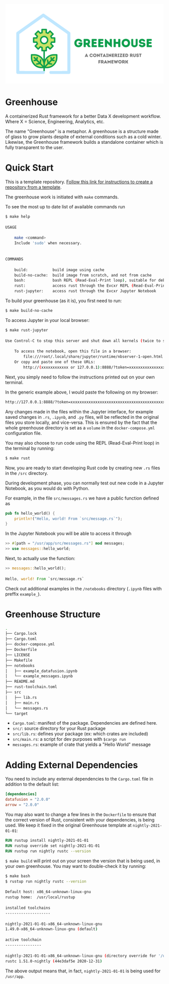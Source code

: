 ![](/images/Greenhouse_github_card.png)

# Greenhouse

A containerized Rust framework for a better Data X development workflow. Where X = Science, Engineering, Analytics, etc.

The name "Greenhouse" is a metaphor. A greenhouse is a structure made of glass to grow plants despite of external conditions such as a cold winter. Likewise, the Greenhouse framework builds a standalone container which is fully transparent to the user.


# Quick Start

This is a template repository. [Follow this link for instructions to create a repository from a template](https://docs.github.com/en/github/creating-cloning-and-archiving-repositories/creating-a-repository-from-a-template#creating-a-repository-from-a-template).


The greenhouse work is initiated with `make` commands.


To see the most up to date list of available commands run

```bash
$ make help

USAGE

    make <command>
    Include 'sudo' when necessary.


COMMANDS

    build:           build image using cache
    build-no-cache:  build image from scratch, and not from cache
    bash:            bash REPL (Read-Eval-Print loop), suitable for debugging
    rust:            access rust through the Evcxr REPL (Read-Eval-Print loop)
    rust-jupyter:    access rust through the Evcxr Jupyter Notebook
```


To build your greenhouse (as it is), you first need to run:

```bash
$ make build-no-cache
```


To access Jupyter in your local browser:

```bash
$ make rust-jupyter

Use Control-C to stop this server and shut down all kernels (twice to skip confirmation).
    
    To access the notebook, open this file in a browser:
        file:///root/.local/share/jupyter/runtime/nbserver-1-open.html
    Or copy and paste one of these URLs:
        http://(xxxxxxxxxxxx or 127.0.0.1):8888/?token=xxxxxxxxxxxxxxxxxxxxxxxxxxxxxxxxxxxxxxxxxxxxxxxx
```

Next, you simply need to follow the instructions printed out on your own terminal.

In the generic example above, I would paste the following on my browser:

```bash
http://127.0.0.1:8888/?token=xxxxxxxxxxxxxxxxxxxxxxxxxxxxxxxxxxxxxxxxxxxxxxxx
```

Any changes made in the files within the Jupyter interface, for example saved changes in `.rs`, `.ipynb`, and `.py` files, will be reflected in the original files you store locally, and vice-versa. This is ensured by the fact that the whole greenhouse directory is set as a `volume` in the `docker-compose.yml` configuration file.

You may also choose to run code using the REPL (Read-Eval-Print loop) in the terminal by running:

```bash
$ make rust
```


Now, you are ready to start developing Rust code by creating new `.rs` files in the `/src` directory.


During development phase, you can normally test out new code in a Jupyter Notebook, as you would do with Python.


For example, in the file `src/messages.rs` we have a public function defined as

```rust
pub fn hello_world() {
    println!("Hello, world! From `src/message.rs`");
}
```


In the Jupyter Notebook you will be able to access it through

```rust
>> #[path = "/usr/app/src/messages.rs"] mod messages;
>> use messages::hello_world;
```

Next, to actually use the function:

```rust
>> messages::hello_world();

Hello, world! From `src/message.rs`
```

Check out additional examples in the `/notebooks` directory (`.ipynb` files with preffix `example_`).


# Greenhouse Structure


```bash
.
├── Cargo.lock
├── Cargo.toml
├── docker-compose.yml
├── Dockerfile
├── LICENSE
├── Makefile
├── notebooks
│   ├── example_datafusion.ipynb
│   └── example_messages.ipynb
├── README.md
├── rust-toolchain.toml
├── src
│   ├── lib.rs
│   ├── main.rs
│   └── messages.rs
└── target
```

* `Cargo.toml`: manifest of the package. Dependencies are defined here.
* `src/`: source directory for your Rust package
* `src/lib.rs`: defines your package (ex: which crates are included)
* `src/main.rs`: a script for dev purposes with `$cargo run`
* `messages.rs`: example of crate that yields a "Hello World" message

# Adding External Dependencies

You need to include any external dependencies to the `Cargo.toml` file in addition to the default list:

```toml
[dependencies]
datafusion = "2.0.0"
arrow = "2.0.0"
```

You may also want to change a few lines in the `Dockerfile` to ensure that the correct version of Rust, consistent with your dependencies, is being used. We keep it fixed in the original Greenhouse template at `nightly-2021-01-01`:

```dockerfile
RUN rustup install nightly-2021-01-01
RUN rustup override set nightly-2021-01-01
RUN rustup run nightly rustc --version
```

`$ make build` will print out on your screen the version that is being used, in your own greenhouse. You may want to double-check it by running:

```bash
$ make bash
$ rustup run nightly rustc --version

Default host: x86_64-unknown-linux-gnu
rustup home:  /usr/local/rustup

installed toolchains
--------------------

nightly-2021-01-01-x86_64-unknown-linux-gnu
1.49.0-x86_64-unknown-linux-gnu (default)

active toolchain
----------------

nightly-2021-01-01-x86_64-unknown-linux-gnu (directory override for '/usr/app')
rustc 1.51.0-nightly (44e3daf5e 2020-12-31)
```

The above output means that, in fact, `nightly-2021-01-01` is being used for `/usr/app`.






